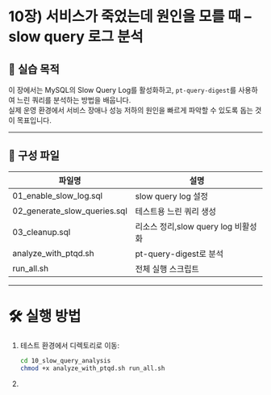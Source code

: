 # 10장) 서비스가 죽었는데 원인을 모를 때 – slow query 로그 분석

## 📌 실습 목적
이 장에서는 MySQL의 Slow Query Log를 활성화하고, `pt-query-digest`를 사용하여 느린 쿼리를 분석하는 방법을 배웁니다.  
실제 운영 환경에서 서비스 장애나 성능 저하의 원인을 빠르게 파악할 수 있도록 돕는 것이 목표입니다.

---

## 📂 구성 파일

| 파일명 | 설명 |
|--------|------|
| 01_enable_slow_log.sql | slow query log 설정 |
| 02_generate_slow_queries.sql | 테스트용 느린 쿼리 생성 |
| 03_cleanup.sql | 리소스 정리,slow query log 비활성화 |
| analyze_with_ptqd.sh | pt-query-digest로 분석 |
| run_all.sh | 전체 실행 스크립트 |


---


# 🛠️ 실행 방법

1. 테스트 환경에서 디렉토리로 이동:
   ```bash
   cd 10_slow_query_analysis
   chmod +x analyze_with_ptqd.sh run_all.sh


2. 


